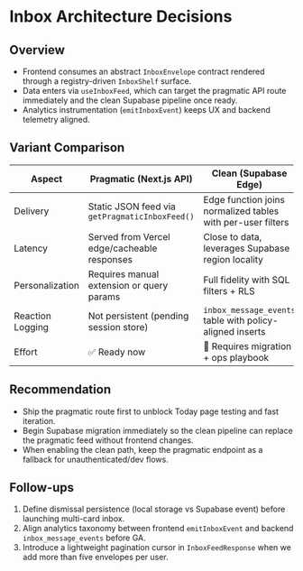 # Inbox Architecture Decisions

## Overview
- Frontend consumes an abstract `InboxEnvelope` contract rendered through a registry-driven `InboxShelf` surface.
- Data enters via `useInboxFeed`, which can target the pragmatic API route immediately and the clean Supabase pipeline once ready.
- Analytics instrumentation (`emitInboxEvent`) keeps UX and backend telemetry aligned.

## Variant Comparison
| Aspect | Pragmatic (Next.js API) | Clean (Supabase Edge) |
| --- | --- | --- |
| Delivery | Static JSON feed via `getPragmaticInboxFeed()` | Edge function joins normalized tables with per-user filters |
| Latency | Served from Vercel edge/cacheable responses | Close to data, leverages Supabase region locality |
| Personalization | Requires manual extension or query params | Full fidelity with SQL filters + RLS |
| Reaction Logging | Not persistent (pending session store) | `inbox_message_events` table with policy-aligned inserts |
| Effort | ✅ Ready now | 🚧 Requires migration + ops playbook |

## Recommendation
- Ship the pragmatic route first to unblock Today page testing and fast iteration.
- Begin Supabase migration immediately so the clean pipeline can replace the pragmatic feed without frontend changes.
- When enabling the clean path, keep the pragmatic endpoint as a fallback for unauthenticated/dev flows.

## Follow-ups
1. Define dismissal persistence (local storage vs Supabase event) before launching multi-card inbox.
2. Align analytics taxonomy between frontend `emitInboxEvent` and backend `inbox_message_events` before GA.
3. Introduce a lightweight pagination cursor in `InboxFeedResponse` when we add more than five envelopes per user.
